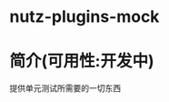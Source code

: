 nutz-plugins-mock
==================================

简介(可用性:开发中)
==================================

提供单元测试所需要的一切东西